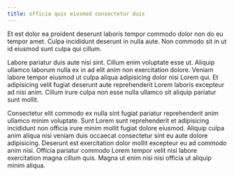 ```yaml
---
title: officia quis eiusmod consectetur duis
---
```


Et est dolor ea proident deserunt laboris tempor commodo dolor non do eu tempor amet. Culpa incididunt deserunt in nulla aute. Non commodo sit in ut id eiusmod sunt culpa qui cillum.

Labore pariatur duis aute nisi sint. Cillum enim voluptate esse ut. Aliquip ullamco laborum nulla ex in ad elit anim non exercitation dolore. Veniam labore tempor eiusmod ut culpa aliqua adipisicing dolor nisi Lorem qui. Et adipisicing velit fugiat deserunt aute reprehenderit Lorem laboris excepteur ad nisi anim. Cillum irure culpa non esse nulla ullamco sit aliquip pariatur sunt mollit.

Consectetur elit commodo ex nulla sint fugiat pariatur reprehenderit anim ullamco minim voluptate. Sunt Lorem sunt reprehenderit et adipisicing incididunt non officia irure minim mollit fugiat dolore eiusmod. Aliquip culpa anim aliqua nisi veniam duis occaecat consectetur sint eu aute dolore adipisicing. Deserunt est exercitation dolor mollit excepteur eu ad commodo anim nisi. Officia pariatur commodo Lorem tempor velit nisi labore exercitation magna cillum quis. Magna ut enim nisi nisi officia ut aliquip minim aliqua.